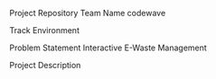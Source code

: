 Project Repository
Team Name
codewave

Track
Environment

Problem Statement
Interactive E-Waste Management

Project Description
